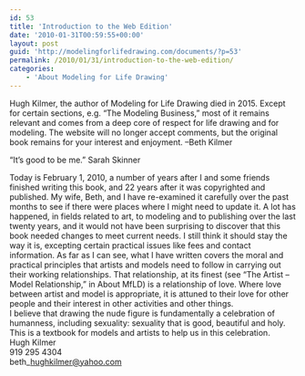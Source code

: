 ```yaml
---
id: 53
title: 'Introduction to the Web Edition'
date: '2010-01-31T00:59:55+00:00'
layout: post
guid: 'http://modelingforlifedrawing.com/documents/?p=53'
permalink: /2010/01/31/introduction-to-the-web-edition/
categories:
    - 'About Modeling for Life Drawing'
---
```


Hugh Kilmer, the author of Modeling for Life Drawing died in 2015. Except for certain sections, e.g. “The Modeling Business,” most of it remains relevant and comes from a deep core of respect for life drawing and for modeling. The website will no longer accept comments, but the original book remains for your interest and enjoyment. –Beth Kilmer

“It’s good to be me.” Sarah Skinner

Today is February 1, 2010, a number of years after I and some friends finished writing this book, and 22 years after it was copyrighted and published. My wife, Beth, and I have re-examined it carefully over the past months to see if there were places where I might need to update it. A lot has happened, in fields related to art, to modeling and to publishing over the last twenty years, and it would not have been surprising to discover that this book needed changes to meet current needs. I still think it should stay the way it is, excepting certain practical issues like fees and contact information. As far as I can see, what I have written covers the moral and practical principles that artists and models need to follow in carrying out their working relationships. That relationship, at its finest (see “The Artist – Model Relationship,” in About MfLD) is a relationship of love. Where love between artist and model is appropriate, it is attuned to their love for other people and their interest in other activities and other things.  
I believe that drawing the nude figure is fundamentally a celebration of humanness, including sexuality: sexuality that is good, beautiful and holy. This is a textbook for models and artists to help us in this celebration.  
 Hugh Kilmer  
 919 295 4304  
 beth\_hughkilmer@yahoo.com